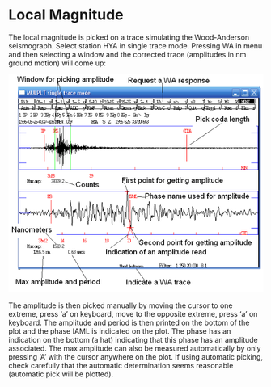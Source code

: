 # Local Magnitude

The local magnitude is picked on a trace simulating the Wood-Anderson seismograph. Select station HYA in single trace mode. Pressing WA in menu and then selecting a window and the corrected trace \(amplitudes in nm ground motion\) will come up:

![](/assets/seisan-tutorial-027.png)

The amplitude is then picked manually by moving the cursor to one extreme, press ‘a’ on keyboard, move to the opposite extreme, press ‘a’ on keyboard. The amplitude and period is then printed on the bottom of the plot and the phase IAML is indicated on the plot. The phase has an indication on the bottom \(a hat\) indicating that this phase has an amplitude associated. The max amplitude can also be measured automatically by only pressing ‘A’ with the cursor anywhere on the plot. If using automatic picking, check carefully that the automatic determination seems reasonable \(automatic pick will be plotted\).

